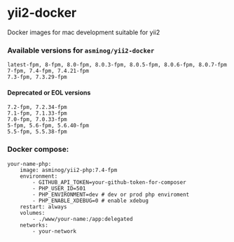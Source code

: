 # yii2-docker
Docker images for mac development suitable for yii2
### Available versions for `asminog/yii2-docker`

```
latest-fpm, 8-fpm, 8.0-fpm, 8.0.3-fpm, 8.0.5-fpm, 8.0.6-fpm, 8.0.7-fpm
7-fpm, 7.4-fpm, 7.4.21-fpm
7.3-fpm, 7.3.29-fpm
```

#### Deprecated or EOL versions

```
7.2-fpm, 7.2.34-fpm
7.1-fpm, 7.1.33-fpm
7.0-fpm, 7.0.33-fpm
5-fpm, 5.6-fpm, 5.6.40-fpm
5.5-fpm, 5.5.38-fpm
```

### Docker compose:
    your-name-php:
        image: asminog/yii2-php:7.4-fpm
        environment:
            - GITHUB_API_TOKEN=your-github-token-for-composer
            - PHP_USER_ID=501
            - PHP_ENVIRONMENT=dev # dev or prod php enviroment
            - PHP_ENABLE_XDEBUG=0 # enable xdebug
        restart: always
        volumes:
            - ./www/your-name:/app:delegated
        networks:
            - your-network
